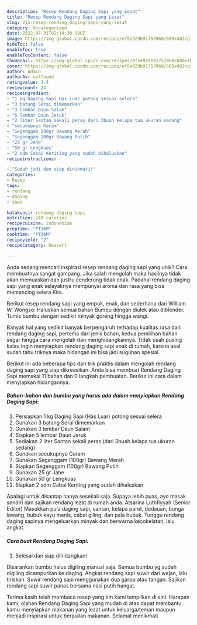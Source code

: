 ```yaml
---
description: "Resep Rendang Daging Sapi yang Lezat"
title: "Resep Rendang Daging Sapi yang Lezat"
slug: 213-resep-rendang-daging-sapi-yang-lezat
category: Uncategorized
date: 2022-07-31T02:14:30.990Z
image: https://img-global.cpcdn.com/recipes/ef5e929b91753968/680x482cq70/rendang-daging-sapi-foto-resep-utama.jpg
hideToc: false
enableToc: true
enableTocContent: false
thumbnail: https://img-global.cpcdn.com/recipes/ef5e929b91753968/680x482cq70/rendang-daging-sapi-foto-resep-utama.jpg
cover: https://img-global.cpcdn.com/recipes/ef5e929b91753968/680x482cq70/rendang-daging-sapi-foto-resep-utama.jpg
author: Admin
authorAv: notfound
ratingvalue: 3.4
reviewcount: 24
recipeingredient:
- "1 kg Daging Sapi Has Luar potong sesuai selera"
- "3 batang Serai dimemarkan"
- "3 lembar Daun Salam"
- "5 lembar Daun Jeruk"
- "2 liter Santan sekali peras dari 3buah kelapa tua ukuran sedang"
- "secukupnya Garam"
- "Segenggam 100gr Bawang Merah"
- "Segenggam 100gr Bawang Putih"
- "25 gr Jahe"
- "50 gr Lengkuas"
- "2 sdm Cabai Keriting yang sudah dihaluskan"
recipeinstructions:

- "Sudah jadi dan siap dinikmati!"
categories:
- Resep
tags:
- rendang
- daging
- sapi

katakunci: rendang daging sapi 
nutrition: 148 calories
recipecuisine: Indonesian
preptime: "PT16M"
cooktime: "PT36M"
recipeyield: "2"
recipecategory: Dessert

---
```





Anda sedang mencari inspirasi resep rendang daging sapi yang unik? Cara membuatnya sangat gampang. Jika salah mengolah maka hasilnya tidak akan memuaskan dan justru cenderung tidak enak. Padahal rendang daging sapi yang enak selayaknya mempunyai aroma dan rasa yang bisa memancing selera Kita.





Berikut resep rendang sapi yang empuk, enak, dan sederhana dari William W. Wongso: Haluskan semua bahan Bumbu dengan diulek atau diblender. Tumis bumbu dengan sedikit minyak goreng hingga wangi.

Banyak hal yang sedikit banyak berpengaruh terhadap kualitas rasa dari rendang daging sapi, pertama dari jenis bahan, kedua pemilihan bahan segar hingga cara mengolah dan menghidangkannya. Tidak usah pusing kalau ingin menyiapkan rendang daging sapi enak di rumah, karena asal sudah tahu triknya maka hidangan ini bisa jadi suguhan spesial.






Berikut ini ada beberapa tips dan trik praktis dalam mengolah rendang daging sapi yang siap dikreasikan. Anda bisa membuat Rendang Daging Sapi memakai 11 bahan dan 0 langkah pembuatan. Berikut ini cara dalam menyiapkan hidangannya.

<!--inarticleads1-->

##### Bahan-bahan dan bumbu yang harus ada dalam menyiapkan Rendang Daging Sapi:

1. Persiapkan 1 kg Daging Sapi (Has Luar) potong sesuai selera
1. Gunakan 3 batang Serai dimemarkan
1. Gunakan 3 lembar Daun Salam
1. Siapkan 5 lembar Daun Jeruk
1. Sediakan 2 liter Santan sekali peras (dari 3buah kelapa tua ukuran sedang)
1. Gunakan secukupnya Garam
1. Gunakan Segenggam (100gr) Bawang Merah
1. Siapkan Segenggam (100gr) Bawang Putih
1. Gunakan 25 gr Jahe
1. Gunakan 50 gr Lengkuas
1. Siapkan 2 sdm Cabai Keriting yang sudah dihaluskan


Apalagi untuk disantap hanya sesekali saja. Supaya lebih puas, ayo masak sendiri dan sajikan rendang lezat di rumah anda. Atsarina Luthfiyyah (Senior Editor) Masukkan pula daging sapi, santan, kelapa parut, dedauan, bunga lawang, bubuk kayu manis, cabai giling, dan pala bubuk. Tunggu rendang daging sapinya mengeluarkan minyak dan berwarna kecokelatan, lalu angkat. 

<!--inarticleads2-->

##### Cara buat Rendang Daging Sapi:


1. Selesai dan siap dihidangkan!

Disarankan bumbu halus digiling manual saja. Semua bumbu yg sudah digiling dicampurkan ke daging. Angkat rendang sapi suwir dari wajan, lalu tiriskan. Suwir rendang sapi menggunakan dua garpu atau tangan. Sajikan rendang sapi suwir panas bersama nasi putih hangat. 

Terima kasih telah membaca resep yang tim kami tampilkan di sini. Harapan kami, olahan Rendang Daging Sapi yang mudah di atas dapat membantu kamu menyiapkan makanan yang lezat untuk keluarga/teman maupun menjadi inspirasi untuk berjualan makanan. Selamat menikmati

